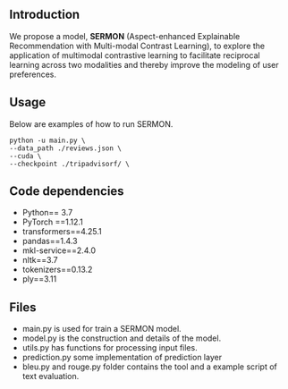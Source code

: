 ## Introduction
We propose a model, **SERMON** (Aspect-enhanced Explainable Recommendation with Multi-modal Contrast Learning), to explore the application of multimodal contrastive learning to facilitate reciprocal learning across two modalities and thereby improve the modeling of user preferences. 
## Usage
Below are examples of how to run SERMON.
```
python -u main.py \
--data_path ./reviews.json \
--cuda \
--checkpoint ./tripadvisorf/ \
```
## Code dependencies
-   Python== 3.7
-	PyTorch ==1.12.1
-	transformers==4.25.1
-	pandas==1.4.3
-	mkl-service==2.4.0
-	nltk==3.7
-	tokenizers==0.13.2
-	ply==3.11
## Files 
- main.py is used for train a SERMON model.
- model.py is the construction and details of the model.
- utils.py has functions for processing input files.
- prediction.py some implementation of prediction layer 
- bleu.py and rouge.py folder contains the tool and a example script of text evaluation.